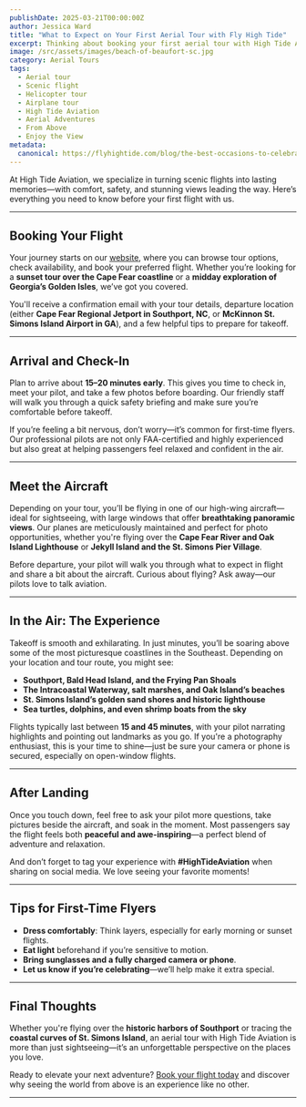 ```yaml
---
publishDate: 2025-03-21T00:00:00Z
author: Jessica Ward
title: "What to Expect on Your First Aerial Tour with Fly High Tide"
excerpt: Thinking about booking your first aerial tour with High Tide Aviation? Whether you’re exploring the historic charm of Southport, North Carolina, soaking in the coastal beauty of St. Simons Island, Georgia, or just checking off a bucket-list adventure, you’re in for an unforgettable experience.
image: /src/assets/images/beach-of-beaufort-sc.jpg
category: Aerial Tours
tags:
  - Aerial tour
  - Scenic flight
  - Helicopter tour
  - Airplane tour
  - High Tide Aviation
  - Aerial Adventures
  - From Above
  - Enjoy the View
metadata:
  canonical: https://flyhightide.com/blog/the-best-occasions-to-celebrate-with-an-aerial-tour
---
```


At High Tide Aviation, we specialize in turning scenic flights into lasting memories—with comfort, safety, and stunning views leading the way.
Here’s everything you need to know before your first flight with us.

---

## **Booking Your Flight**

Your journey starts on our [website](/), where you can browse tour options, check availability, and book your preferred flight. Whether you’re looking for a **sunset tour over the Cape Fear coastline** or a **midday exploration of Georgia’s Golden Isles**, we’ve got you covered.

You'll receive a confirmation email with your tour details, departure location (either **Cape Fear Regional Jetport in Southport, NC**, or **McKinnon St. Simons Island Airport in GA**), and a few helpful tips to prepare for takeoff.

---

## **Arrival and Check-In**

Plan to arrive about **15–20 minutes early**. This gives you time to check in, meet your pilot, and take a few photos before boarding. Our friendly staff will walk you through a quick safety briefing and make sure you’re comfortable before takeoff.

If you’re feeling a bit nervous, don’t worry—it’s common for first-time flyers. Our professional pilots are not only FAA-certified and highly experienced but also great at helping passengers feel relaxed and confident in the air.

---

## **Meet the Aircraft**

Depending on your tour, you’ll be flying in one of our high-wing aircraft—ideal for sightseeing, with large windows that offer **breathtaking panoramic views**. Our planes are meticulously maintained and perfect for photo opportunities, whether you're flying over the **Cape Fear River and Oak Island Lighthouse** or **Jekyll Island and the St. Simons Pier Village**.

Before departure, your pilot will walk you through what to expect in flight and share a bit about the aircraft. Curious about flying? Ask away—our pilots love to talk aviation.

---

## **In the Air: The Experience**

Takeoff is smooth and exhilarating. In just minutes, you’ll be soaring above some of the most picturesque coastlines in the Southeast. Depending on your location and tour route, you might see:

- **Southport, Bald Head Island, and the Frying Pan Shoals**
- **The Intracoastal Waterway, salt marshes, and Oak Island’s beaches**
- **St. Simons Island’s golden sand shores and historic lighthouse**
- **Sea turtles, dolphins, and even shrimp boats from the sky**

Flights typically last between **15 and 45 minutes**, with your pilot narrating highlights and pointing out landmarks as you go. If you're a photography enthusiast, this is your time to shine—just be sure your camera or phone is secured, especially on open-window flights.

---

## **After Landing**

Once you touch down, feel free to ask your pilot more questions, take pictures beside the aircraft, and soak in the moment. Most passengers say the flight feels both **peaceful and awe-inspiring**—a perfect blend of adventure and relaxation.

And don’t forget to tag your experience with **#HighTideAviation** when sharing on social media. We love seeing your favorite moments!

---

## **Tips for First-Time Flyers**

- **Dress comfortably**: Think layers, especially for early morning or sunset flights.
- **Eat light** beforehand if you’re sensitive to motion.
- **Bring sunglasses and a fully charged camera or phone**.
- **Let us know if you’re celebrating**—we’ll help make it extra special.

---

## **Final Thoughts**

Whether you're flying over the **historic harbors of Southport** or tracing the **coastal curves of St. Simons Island**, an aerial tour with High Tide Aviation is more than just sightseeing—it’s an unforgettable perspective on the places you love.

Ready to elevate your next adventure? [Book your flight today](/packages/custom-tours) and discover why seeing the world from above is an experience like no other.

---
